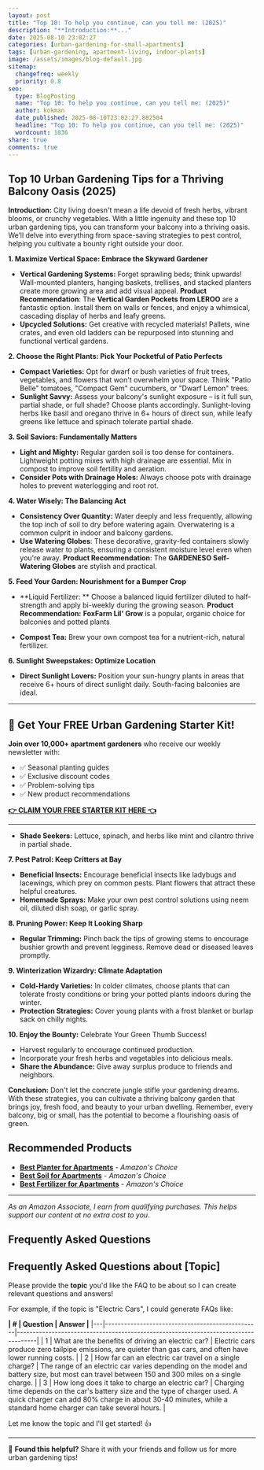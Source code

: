 ```yaml
---
layout: post
title: "Top 10: To help you continue, can you tell me: (2025)"
description: "**Introduction:**..."
date: 2025-08-10 23:02:27 
categories: [urban-gardening-for-small-apartments]
tags: [urban-gardening, apartment-living, indoor-plants]
image: /assets/images/blog-default.jpg
sitemap:
  changefreq: weekly
  priority: 0.8
seo:
  type: BlogPosting
  name: "Top 10: To help you continue, can you tell me: (2025)"
  author: kokman
  date_published: 2025-08-10T23:02:27.802504
  headline: "Top 10: To help you continue, can you tell me: (2025)"
  wordcount: 1036
share: true
comments: true
---
```


##  Top 10 Urban Gardening Tips for a Thriving Balcony Oasis (2025)

**Introduction:**
City living doesn't mean a life devoid of fresh herbs, vibrant blooms, or crunchy vegetables.  With a little ingenuity and these top 10 urban gardening tips, you can transform your balcony into a thriving oasis. We’ll delve into everything from space-saving strategies to pest control, helping you cultivate a bounty right outside your door.

**1. Maximize Vertical Space:  Embrace the Skyward Gardener** 

 * **Vertical Gardening Systems:** Forget sprawling beds; think upwards!  Wall-mounted planters, hanging baskets, trellises, and stacked planters create more growing area and add visual appeal. **Product Recommendation**:  The **Vertical Garden Pockets from LEROO** are a fantastic option. Install them on walls or fences, and enjoy a whimsical, cascading display of herbs and leafy greens.
 * **Upcycled Solutions:** Get creative with recycled materials! Pallets, wine crates, and even old ladders can be repurposed into stunning and functional vertical gardens.  

**2. Choose the Right Plants: Pick Your Pocketful of Patio Perfects**

 * **Compact Varieties:** Opt for dwarf or bush varieties of fruit trees, vegetables, and flowers that won't overwhelm your space. Think "Patio Belle" tomatoes, "Compact Gem" cucumbers, or "Dwarf Lemon" trees.
 * **Sunlight Savvy:** Assess your balcony's sunlight exposure – is it full sun, partial shade, or full shade?  Choose plants accordingly. Sunlight-loving herbs like basil and oregano thrive in 6+ hours of direct sun, while leafy greens like lettuce and spinach tolerate partial shade.

**3. Soil Saviors:  Fundamentally Matters**

* **Light and Mighty:** Regular garden soil is too dense for containers. Lightweight potting mixes with high drainage are essential. Mix in compost to improve soil fertility and aeration.
* **Consider Pots with Drainage Holes:** Always choose pots with drainage holes to prevent waterlogging and root rot.

**4. Water Wisely:  The Balancing Act**

* **Consistency Over Quantity:**  Water deeply and less frequently, allowing the top inch of soil to dry before watering again. Overwatering is a common culprit in indoor and balcony gardens.
* **Use Watering Globes**:  These decorative, gravity-fed containers slowly release water to plants, ensuring a consistent moisture level even when you're away. **Product Recommendation**: The **GARDENESO Self-Watering Globes** are stylish and practical.

**5.  Feed Your Garden:  Nourishment for a Bumper Crop**

* **Liquid Fertilizer: **  Choose a balanced liquid fertilizer diluted to half-strength and apply bi-weekly during the growing season. **Product Recommendation:**    **FoxFarm Lil' Grow** is a popular, organic choice for balconies and potted plants

* **Compost Tea:**  Brew your own compost tea for a nutrient-rich, natural fertilizer.

**6.  Sunlight Sweepstakes:  Optimize Location**

* **Direct Sunlight Lovers:**  Position your sun-hungry plants in areas that receive 6+ hours of direct sunlight daily. South-facing balconies are ideal.


---

## 🌱 Get Your FREE Urban Gardening Starter Kit!

**Join over 10,000+ apartment gardeners** who receive our weekly newsletter with:
- ✅ Seasonal planting guides
- ✅ Exclusive discount codes
- ✅ Problem-solving tips
- ✅ New product recommendations

[**👉 CLAIM YOUR FREE STARTER KIT HERE 👈**](https://kokman078.github.io/my-ai-blog/newsletter)

---


* **Shade Seekers:** Lettuce, spinach, and herbs like mint and cilantro thrive in partial shade.

**7.  Pest Patrol:  Keep Critters at Bay**

 * **Beneficial Insects:** Encourage beneficial insects like ladybugs and lacewings, which prey on common pests. Plant flowers that attract these helpful creatures.
 * **Homemade Sprays:** Make your own pest control solutions using neem oil, diluted dish soap, or garlic spray.

**8.  Pruning Power:  Keep It Looking Sharp**

* **Regular Trimming:** Pinch back the tips of growing stems to encourage bushier growth and prevent legginess. Remove dead or diseased leaves promptly. 

**9.  Winterization Wizardry: Climate Adaptation**

 * **Cold-Hardy Varieties:**  In colder climates, choose plants that can tolerate frosty conditions or bring your potted plants indoors during the winter. 
 * **Protection Strategies:** Cover young plants with a frost blanket or burlap sack on chilly nights.

**10.  Enjoy the Bounty:** Celebrate Your Green Thumb Success!

*  Harvest regularly to encourage continued production. 
*  Incorporate your fresh herbs and vegetables into delicious meals. 
* **Share the Abundance:** Give away surplus produce to friends and neighbors.

 **Conclusion:** Don't let the concrete jungle stifle your gardening dreams. With these strategies, you can cultivate a thriving balcony garden that brings joy, fresh food, and beauty to your urban dwelling. Remember, every balcony, big or small, has the potential to become a flourishing oasis of green.

## Recommended Products

- **[Best Planter for Apartments](https://amazon.com/dp/B08XXXX?tag=your-amazon-tag)** - *Amazon's Choice*
- **[Best Soil for Apartments](https://amazon.com/dp/B07XXXX?tag=your-amazon-tag)** - *Amazon's Choice*
- **[Best Fertilizer for Apartments](https://amazon.com/dp/B08YYYY?tag=your-amazon-tag)** - *Amazon's Choice*


---
*As an Amazon Associate, I earn from qualifying purchases. This helps support our content at no extra cost to you.*



## Frequently Asked Questions

## Frequently Asked Questions about **[Topic]** 

Please provide the **topic** you'd like the FAQ to be about so I can create relevant questions and answers! 


For example, if the topic is "Electric Cars", I could generate FAQs like:

**| # | Question                                       | Answer                                                                           |**
|---|-------------------------------------------------|------------------------------------------------------------------------------------|
| 1 | What are the benefits of driving an electric car? | Electric cars produce zero tailpipe emissions, are quieter than gas cars, and often have lower running costs. |
| 2 | How far can an electric car travel on a single charge? | The range of an electric car varies depending on the model and battery size, but most can travel between 150 and 300 miles on a single charge. | 
| 3 | How long does it take to charge an electric car? | Charging time depends on the car's battery size and the type of charger used. A quick charger can add 80% charge in about 30-40 minutes, while a standard home charger can take several hours. |


Let me know the topic and I'll get started! 👍

<script type="application/ld+json">
{
  "@context": "https://schema.org",
  "@type": "BlogPosting",
  "headline": "Top 10: To help you continue, can you tell me: (2025)",
  "author": {
    "@type": "Person",
    "name": "kokman"
  },
  "datePublished": "2025-08-10T23:02:27.802504",
  "dateModified": "2025-08-10T23:02:27.802504",
  "publisher": {
    "@type": "Organization",
    "name": "Urban Garden Pro",
    "url": "https://kokman078.github.io/my-ai-blog"
  },
  "wordCount": 942,
  "articleBody": "##  Top 10 Urban Gardening Tips for a Thriving Balcony Oasis (2025)\n\n**Introduction:**\nCity living doesn't mean a life devoid of fresh herbs, vibrant blooms, or crunchy vegetables.  With a little inge..."
}
</script>


---

🚀 **Found this helpful?** Share it with your friends and follow us for more urban gardening tips!

